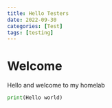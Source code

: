 ```yaml
---
title: Hello Testers
date: 2022-09-30
categories: [Test]
tags: [testing]
---
```


# Welcome

Hello and welcome to my homelab 

```python
print(Hello world)
```
